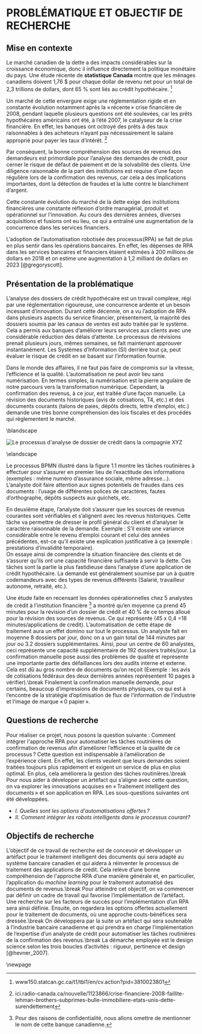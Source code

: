 # PROBLÉMATIQUE ET OBJECTIF DE RECHERCHE

## Mise en contexte

Le marché canadien de la dette a des impacts considérables sur la croissance économique, donc il influence directement la politique monétaire du pays. Une étude récente de **statistique Canada** montre que les ménages canadiens doivent 1,76 $ pour chaque dollar de revenu net pour un total de 2,3 trillions de dollars, dont 65 % sont liés au crédit hypothécaire. [^petite_note_1]

Un marché de cette envergure exige une réglementation rigide et en constante évolution notamment après la « récente » crise financière de 2008, pendant laquelle plusieurs questions ont été soulevées, car les prêts hypothécaires américains ont été, à l’été 2007, le catalyseur de la crise financière. En effet, les banques ont octroyé des prêts à des taux raisonnables à des acheteurs n’ayant pas nécessairement le salaire approprié pour payer les taux d’intérêt. [^petite_note_2]

Par conséquent, la bonne compréhension des sources de revenus des demandeurs est primordiale pour l’analyse des demandes de crédit, pour cerner le risque de défaut de paiement et de la solvabilité des clients. Une diligence raisonnable de la part des institutions est requise d’une façon régulière lors de la confirmation des revenus, car cela a des implications importantes, dont la détection de fraudes et la lutte contre le blanchiment d’argent.

Cette constante évolution du marché de la dette exige des institutions financières une constante réflexion d’ordre managérial, produit et opérationnel sur l’innovation. Au cours des dernières années, diverses acquisitions et fusions ont eu lieu, ce qui a entraîné une augmentation de la concurrence dans les services financiers.

L’adoption de l’automatisation robotisée des processus(RPA) se fait de plus en plus sentir dans les opérations bancaires. En effet, les dépenses de RPA dans les services bancaires et financiers étaient estimées à 200 millions de dollars en 2018 et on estime une augmentation à 1,2 milliard de dollars en 2023 [@gregoryscott].

[^petite_note_1]:www150.statcan.gc.ca/t1/tbl1/en/cv.action?pid=3810023801
[^petite_note_2]:ici.radio-canada.ca/nouvelle/1123866/crise-financiere-2008-faillite-lehman-brothers-subprimes-bulle-immobiliere-etats-unis-dette-surendettement

## Présentation de la problématique

L’analyse des dossiers de crédit hypothécaire est un travail complexe, régi par une réglementation rigoureuse, une concurrence ardente et un besoin incessant d’innovation.
Durant cette décennie, on a vu l’adoption de RPA dans plusieurs aspects du service financier, présentement, la majorité des dossiers soumis par les canaux de ventes est auto traitée par le système. Cela a permis aux banques d’améliorer leurs services aux clients avec une considérable réduction des délais d’attente. Le processus de révisions prenait plusieurs jours, mêmes semaines, se fait maintenant approuver instantanément. Les Systèmes d’Information (SI) derrière tout ça, peut évaluer le risque de crédit en se basant sur l’information fournie.

Dans le monde des affaires, il ne faut pas faire de compromis sur la vitesse, l’efficience et la qualité. L’automatisation ne peut avoir lieu sans numérisation. En termes simples, la numérisation est la pierre angulaire de notre parcours vers la transformation numérique.
Cependant, la confirmation des revenus, à ce jour, est traitée d’une façon manuelle. La révision des documents historiques (avis de cotisations, T4, etc.) et des documents courants (talons de paies, dépôts directs, lettre d’emploi, etc.) demande une très bonne compréhension des lois fiscales et des procédés qui règlementent le marché.

\blandscape

![Le processus d'analyse de dossier de crédit dans la compagnie XYZ](images/ProcessusAnalyseCrédit.png) 

\elandscape

Le processus BPMN illustré dans la figure 1.1 montre les tâches routinières à effectuer pour s’assurer en premier lieu de l’exactitude des informations (exemples : même numéro d’assurance sociale, même adresse...). L’analyste doit faire attention aux signes potentiels de fraudes dans ces documents : l’usage de différentes polices de caractères, fautes d’orthographe, dépôts suspects aux guichets, etc.

En deuxième étape, l’analyste doit s’assurer que les sources de revenus courantes sont vérifiables et s’alignent avec les revenus historiques. Cette tâche va permettre de dresser le profil général du client et d’analyser le caractère raisonnable de la demande. Exemple : S’il existe une variance considérable entre le revenu d’emploi courant et celui des années précédentes, est-ce qu’il existe une explication justificative à ça (exemple : prestations d’invalidité temporaire).  
On essaye ainsi de comprendre la situation financière des clients et de s’assurer qu’ils ont une capacité financière suffisante à servir la dette.
Ces tâches sont la partie la plus fastidieuse dans l’analyse d’une application de crédit hypothécaire. La demande est généralement soumise par un à quatre codemandeurs avec des types de revenus différents (Salarié, travailleur autonome, retraité, etc.).

Une étude faite en recensant les données opérationnelles chez 5 analystes de crédit à l'institution financière [^petite_note_3] a montré qu’en moyenne ça prend 45 minutes pour la révision d’un dossier de crédit et 40 % de ce temps alloué pour la révision des sources de revenus. Ce qui représente (45 x 0,4 =18 minutes/applications de crédit). L’automatisation de cette étape de traitement aura un effet domino sur tout le processus. Un analyste fait en moyenne 8 dossiers par jour, donc on a un gain total de 144 minutes par jour ou 3.2 dossiers supplémentaires. Ainsi, pour un centre de 60 analystes, ceci représente une capacité supplémentaire de 192 dossiers traités/jour. 
La confirmation manuelle pose aussi des problèmes de qualité et représente une importante partie des défaillances lors des audits interne et externe. Cela est dû au gros nombre de documents qu’on reçoit (Exemple : les avis de cotisations fédéraux des deux dernières années représentent 10 pages à vérifier).\break
Finalement la confirmation manuelle demande, pour certains, beaucoup d’impressions de documents physiques, ce qui est à l’encontre de la stratégie d’optimisation de flux de l’information de l’industrie et l’image de marque « 0 papier ».

## Questions de recherche

Pour réaliser ce projet, nous posons la question suivante : 
Comment intégrer l'approche RPA pour automatiser les tâches routinières de confirmation de revenus afin d’améliorer l’efficience et la qualité de ce processus ? 
Cette question est indispensable à l’amélioration de l’expérience client. En effet, les clients veulent que leurs demandes soient traitées toujours plus rapidement et exigent un service de plus en plus optimal. En plus, cela améliorera la gestion des tâches routinières.\break
Pour nous aider à développer un artéfact qui s’aligne avec cette question, on va explorer les innovations acquises en « Traitement intelligent des documents » et son application en RPA. Les sous-questions suivantes ont été développées.
- *I. Quelles sont les options d'automatisations offertes ?* 
- *II. Comment intégrer les robots intelligents dans le processus courant?*

[^petite_note_3]:Pour des raisons de confidentialité, nous allons omettre de mentionner le nom de cette banque canadienne.

## Objectifs de recherche

L’objectif de ce travail de recherche est de concevoir et développer un artéfact pour le traitement intelligent des documents qui sera adapté au système bancaire canadien et qui aidera à réinventer le processus de traitement des applications de crédit.
Cela relève d’une bonne compréhension de l'approche RPA d’une manière générale et, en particulier, l’application du *machine learning* pour le traitement automatisé des documents de revenus.\break
Pour atteindre cet objectif, on va commencer par définir un cadre de travail qui favorise l’implémentation de l’artéfact. Une recherche sur les facteurs de succès pour l’implémentation d’un RPA sera ainsi définie. Ensuite, on regardera les options offertes actuellement pour le traitement de documents, où une approche couts-bénéfices sera dressée.\break
On développera par la suite un artéfact qui sera soutenable à l’industrie bancaire canadienne et qui prendra en charge l’implémentation de l’expertise d’un analyste de crédit pour automatiser les tâches routinières de la confirmation des revenus.\break
La démarche employée est le design science selon les trois boucles d’activités : rigueur, pertinence et design [@hevner_2007].

\newpage